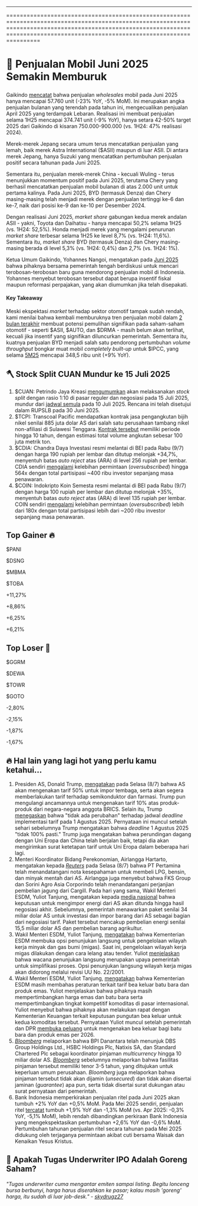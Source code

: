 ---

==================================================================================================================================================================================================================================

# 🚗 Penjualan Mobil Juni 2025 Semakin Memburuk

#####

#####

Gaikindo [mencatat](https://industri.kontan.co.id/news/byd-kalahkan-hyundai-wuling-semester-1-2025-cek-harga-atto-m6-denza-juli-2025) bahwa penjualan _wholesales_ mobil pada Juni 2025 hanya mencapai 57.760 unit (\-23% YoY, \-5% MoM). Ini merupakan angka penjualan bulanan yang terendah pada tahun ini, mengecualikan penjualan April 2025 yang terdampak Lebaran. Realisasi ini membuat penjualan selama 1H25 mencapai 374.741 unit (\-9% YoY), hanya setara 42-50% target 2025 dari Gaikindo di kisaran 750.000-900.000 (vs. 1H24: 47% realisasi 2024).

Merek-merek Jepang secara umum terus mencatatkan penjualan yang lemah, baik merek Astra International ($ASII) maupun di luar ASII. Di antara merek Jepang, hanya Suzuki yang mencatatkan pertumbuhan penjualan positif secara tahunan pada Juni 2025.

Sementara itu, penjualan merek-merek China - kecuali Wuling - terus menunjukkan momentum positif pada Juni 2025, terutama Chery yang berhasil mencatatkan penjualan mobil bulanan di atas 2.000 unit untuk pertama kalinya. Pada Juni 2025, BYD (termasuk Denza) dan Chery masing-masing telah menjadi merek dengan penjualan tertinggi ke-6 dan ke-7, naik dari posisi ke-9 dan ke-10 per Desember 2024.

Dengan realisasi Juni 2025, _market share_ gabungan kedua merek andalan ASII - yakni, Toyota dan Daihatsu - hanya mencapai 50,2% selama 1H25 (vs. 1H24: 52,5%). Honda menjadi merek yang mengalami penurunan _market share_ terbesar selama 1H25 ke level 8,7% (vs. 1H24: 11,6%). Sementara itu, _market share_ BYD (termasuk Denza) dan Chery masing-masing berada di level 5,3% (vs. 1H24: 0,4%) dan 2,7% (vs. 1H24: 1%).

Ketua Umum Gaikindo, Yohannes Nangoi, mengatakan pada [Juni 2025](https://snips.stockbit.com/snips-terbaru/keterlibatan-as-di-konflik-israeliran-ditentukan-dalam-2-pekan#:~:text=Ketua%20Umum%20Gaikindo,jika%20telah%20disepakati.) bahwa pihaknya bersama pemerintah tengah berdiskusi untuk mencari terobosan-terobosan baru guna mendorong penjualan mobil di Indonesia. Yohannes menyebut terobosan tersebut dapat berupa insentif fiskal maupun reformasi perpajakan, yang akan diumumkan jika telah disepakati.

#### Key Takeaway

Meski ekspektasi _market_ terhadap sektor otomotif tampak sudah rendah, kami menilai bahwa kembali memburuknya tren penjualan mobil dalam [2 bulan terakhir](https://snips.stockbit.com/snips-terbaru/-penjualan-mobil-memburuk-pada-mei-2025) membuat potensi pemulihan signifikan pada saham-saham otomotif - seperti $ASII, $AUTO, dan $DRMA - masih belum akan terlihat, kecuali jika insentif yang signifikan diluncurkan pemerintah. Sementara itu, kuatnya penjualan BYD menjadi salah satu pendorong pertumbuhan _volume throughput_ bongkar muat mobil _completely built-up_ untuk $IPCC, yang selama [5M25](https://indonesiacarterminal.co.id/cfind/source/files/production_report_mei_25--_compressed.pdf) mencapai 348,5 ribu unit (+9% YoY).

## 🪓 Stock Split CUAN Mundur ke 15 Juli 2025

1.  $CUAN: Petrindo Jaya Kreasi [mengumumkan](https://www.idx.co.id/StaticData/NewsAndAnnouncement/ANNOUNCEMENTSTOCK/From_EREP/202507/ff04cccadd_6cef3f20a7.pdf) akan melaksanakan _stock split_ dengan rasio 1:10 di pasar reguler dan negosiasi pada 15 Juli 2025, mundur dari [jadwal semula](https://www.idx.co.id/StaticData/NewsAndAnnouncement/ANNOUNCEMENTSTOCK/From_EREP/202506/740a3ff479_a9c3ff9d63.pdf) pada 10 Juli 2025. Rencana ini telah disetujui dalam RUPSLB pada 30 Juni 2025.
2.  $TCPI: Transcoal Pacific mendapatkan kontrak jasa pengangkutan bijih nikel senilai 885 juta dolar AS dari salah satu perusahaan tambang nikel non-afiliasi di Sulawesi Tenggara. [Kontrak tersebut](https://www.idx.co.id/StaticData/NewsAndAnnouncement/ANNOUNCEMENTSTOCK/From_EREP/202507/061a470dbc_559cbcb865.pdf) memiliki periode hingga 10 tahun, dengan estimasi total volume angkutan sebesar 100 juta metrik ton.
3.  $CDIA: Chandra Daya Investasi resmi melantai di BEI pada Rabu (9/7) dengan harga 190 rupiah per lembar dan ditutup melonjak +34,7%, menyentuh batas _auto reject_ atas (ARA) di level 256 rupiah per lembar. CDIA sendiri [mengalami](https://investor.id/market/402793/ipo-cdia-oversubscribed-563-kali) kelebihan permintaan (_oversubscribed_) hingga 564x dengan total partisipasi ~400 ribu investor sepanjang masa penawaran.
4.  $COIN: Indokripto Koin Semesta resmi melantai di BEI pada Rabu (9/7) dengan harga 100 rupiah per lembar dan ditutup melonjak +35%, menyentuh batas _auto reject_ atas (ARA) di level 135 rupiah per lembar. COIN sendiri [mengalami](https://kumparan.com/kumparanbisnis/emiten-kripto-coin-resmi-ipo-sahamnya-oversubscribed-lebih-dari-180-kali-25QJ5XzEneZ/1) kelebihan permintaan (_oversubscribed_) lebih dari 180x dengan total partisipasi lebih dari ~200 ribu investor sepanjang masa penawaran.

## Top Gainer 🔥

$PANI

$DSNG

$MBMA

$TOBA

+11,27%

+8,86%

+6,25%

+6,21%

## Top Loser 🤕

$GGRM

$DEWA

$TOWR

$GOTO

\-2,80%

\-2,15%

\-1,87%

\-1,67%

## 🔥 Hal lain yang lagi hot yang perlu kamu ketahui...

1.  Presiden AS, Donald Trump, [mengatakan](https://www.reuters.com/world/asia-pacific/japan-south-korea-seek-soften-tariff-blow-before-august-deadline-2025-07-08/) pada Selasa (8/7) bahwa AS akan mengenakan tarif 50% untuk impor tembaga, serta akan segera memberlakukan tarif terhadap semikonduktor dan farmasi. Trump pun mengulangi ancamannya untuk mengenakan tarif 10% atas produk-produk dari negara-negara anggota BRICS. Selain itu, Trump [menegaskan](https://www.bloomberg.com/news/articles/2025-07-08/trump-says-no-extentions-beyond-august-1-tariff-deadline?srnd=homepage-asia) bahwa "tidak ada perubahan" terhadap jadwal _deadline_ implementasi tarif pada 1 Agustus 2025. Pernyataan ini muncul setelah sehari sebelumnya Trump mengatakan bahwa _deadline_ 1 Agustus 2025 "tidak 100% pasti." Trump juga mengatakan bahwa perundingan dagang dengan Uni Eropa dan China telah berjalan baik, tetapi dia akan mengirimkan surat ketetapan tarif untuk Uni Eropa dalam beberapa hari lagi.
2.  Menteri Koordinator Bidang Perekonomian, Airlangga Hartarto, mengatakan kepada _[Reuters](https://www.reuters.com/business/energy/indonesia-signs-oil-deal-with-us-minister-says-2025-07-08/)_ pada Selasa (8/7) bahwa PT Pertamina telah menandatangani nota kesepahaman untuk membeli LPG, bensin, dan minyak mentah dari AS. Airlangga juga menyebut bahwa FKS Group dan Sorini Agro Asia Corporindo telah menandatangani perjanjian pembelian jagung dari Cargill. Pada hari yang sama, Wakil Menteri ESDM, Yuliot Tanjung, mengatakan kepada [media nasional](https://industri.kontan.co.id/news/indonesia-tetap-kena-tarif-impor-32-beli-minyak-dan-lpg-dari-as-tetap-lanjut) bahwa keputusan untuk mengimpor energi dari AS akan ditunda hingga hasil negosiasi akhir. Sebelumnya, pemerintah menawarkan paket senilai 34 miliar dolar AS untuk investasi dan impor barang dari AS sebagai bagian dari negosiasi tarif. Paket tersebut mencakup pembelian energi senilai 15,5 miliar dolar AS dan pembelian barang agrikultur.
3.  Wakil Menteri ESDM, Yuliot Tanjung, [mengatakan](https://industri.kontan.co.id/news/esdm-buka-peluang-penunjukan-langsung-wk-migas) bahwa Kementerian ESDM membuka opsi penunjukan langsung untuk pengelolaan wilayah kerja minyak dan gas bumi (migas). Saat ini, pengelolaan wilayah kerja migas dilakukan dengan cara lelang atau tender. Yuliot [menjelaskan](https://www.liputan6.com/bisnis/read/6099724/kementerian-esdm-buka-opsi-hapus-lelang-blok-migas-ini-alasannya) bahwa wacana penunjukan langsung merupakan upaya pemerintah untuk simplifikasi proses. Opsi penunjukan langsung wilayah kerja migas akan didorong melalui revisi UU No. 22/2001.
4.  Wakil Menteri ESDM, Yuliot Tanjung, [mengatakan](https://industri.kontan.co.id/news/kementerian-esdm-buka-suara-soal-potensi-penerapan-bea-keluar-batubara-dan-emas) bahwa Kementerian ESDM masih membahas peraturan terkait tarif bea keluar batu bara dan produk emas. Yuliot menjelaskan bahwa pihaknya masih mempertimbangkan harga emas dan batu bara serta mempertimbangkan tingkat kompetitif komoditas di pasar internasional. Yuliot menyebut bahwa pihaknya akan melakukan rapat dengan Kementerian Keuangan terkait keputusan pungutan bea keluar untuk kedua komoditas tersebut. Pernyataan Yuliot muncul setelah pemerintah dan DPR [membuka peluang](<https://snips.stockbit.com/snips-terbaru/-as-tak-ubah-tarif-untuk-indonesia-di-32#:~:text=Pemerintah%20bersama%20Komisi,bukan%20pajak%20(PNBP).>) untuk mengenakan bea keluar bagi batu bara dan produk emas per 2026.
5.  _[Bloomberg](https://www.bloomberg.com/news/articles/2025-07-08/danantara-appoints-four-banks-to-lead-up-to-10-billion-loan)_ melaporkan bahwa BPI Danantara telah menunjuk DBS Group Holdings Ltd., HSBC Holdings Plc, Natixis SA, dan Standard Chartered Plc sebagai koordinator pinjaman _multicurrency_ hingga 10 miliar dolar AS. [_Bloomberg_](https://www.bloomberg.com/news/articles/2025-06-30/danantara-seeks-up-to-10-billion-loan-southeast-asia-s-largest) sebelumnya melaporkan bahwa fasilitas pinjaman tersebut memiliki tenor 3-5 tahun, yang ditujukan untuk keperluan umum perusahaan. _Bloomberg_ juga melaporkan bahwa pinjaman tersebut tidak akan dijamin (_unsecured_) dan tidak akan disertai jaminan (_guarantee_) apa pun, serta tidak disertai surat dukungan atau surat pernyataan dari pemerintah.
6.  Bank Indonesia memperkirakan penjualan ritel pada Juni 2025 akan tumbuh +2% YoY dan +0,5% MoM. Pada Mei 2025 sendiri, penjualan ritel [tercatat](https://www.bi.go.id/id/publikasi/laporan/Documents/Survei-Penjualan-Eceran-Mei-2025.pdf) tumbuh +1,9% YoY dan -1,3% MoM (vs. Apr 2025: -0,3% YoY, -5,1% MoM), lebih rendah dibandingkan perkiraan Bank Indonesia yang mengekspektasikan pertumbuhan +2,6% YoY dan -0,6% MoM. Pertumbuhan tahunan penjualan ritel secara tahunan pada Mei 2025 didukung oleh terjaganya permintaan akibat cuti bersama Waisak dan Kenaikan Yesus Kristus.

## 🥷 Apakah Tugas Underwriter IPO Adalah Goreng Saham?

###### _"Tugas underwriter cuma mengantar emiten sampai listing. Begitu lonceng bursa berbunyi, harga harus diserahkan ke pasar; kalau masih 'goreng' harga, itu sudah di luar job-desk." -_ _[skydrugz27](https://stockbit.com/skydrugz27?source=0)_

#####
